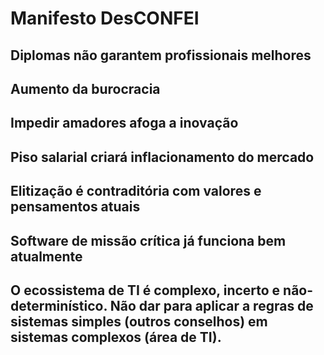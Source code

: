 Manifesto DesCONFEI
===================

Diplomas não garantem profissionais melhores
--------------------------------------------



Aumento da burocracia
---------------------



Impedir amadores afoga a inovação
---------------------------------



Piso salarial criará inflacionamento do mercado
-----------------------------------------------



Elitização é contraditória com valores e pensamentos atuais
-----------------------------------------------------------



Software de missão crítica já funciona bem atualmente
-----------------------------------------------------


O ecossistema de TI é complexo, incerto e não-determinístico. Não dar para aplicar a regras de sistemas simples (outros conselhos) em sistemas complexos (área de TI).
-----------------------------------------------------
